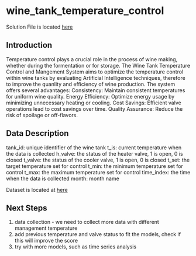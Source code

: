 # wine_tank_temperature_control

Solution File is located [here](solution.ipynb)

## Introduction

Temperature control plays a crucial role in the process of wine making, whether during the formentation or for storage. The Wine Tank Temperature Control and Mangement System aims to optimize the temperature control within wine tanks by evaluating Artificial Intelligence techniques, therefore to improve the quanlity and efficiency of wine production. The system offers several advantages:
Consistency: Maintain consistent temperatures for uniform wine quality.
Energy Efficiency: Optimize energy usage by minimizing unnecessary heating or cooling.
Cost Savings: Efficient valve operations lead to cost savings over time.
Quality Assurance: Reduce the risk of spoilage or off-flavors.

## Data Description

tank_id: unique identifier of the wine tank
t_is: current temperature when the data is collected
h_valve: the status of the heater valve, 1 is open, 0 is closed
t_valve: the status of the cooler valve, 1 is open, 0 is closed
t_set: the target temperature set for control
t_min: the minimum temperature set for control
t_max: the maximum temperature set for control
time_index: the time when the data is collected
month: month name

Dataset is located at [here](data/all_c.csv)

## Next Steps

1) data collection - we need to collect more data with different management temperature  
2) add previous temperature and valve status to fit the models, check if this will improve the score  
3) try with more models, such as time series analysis
